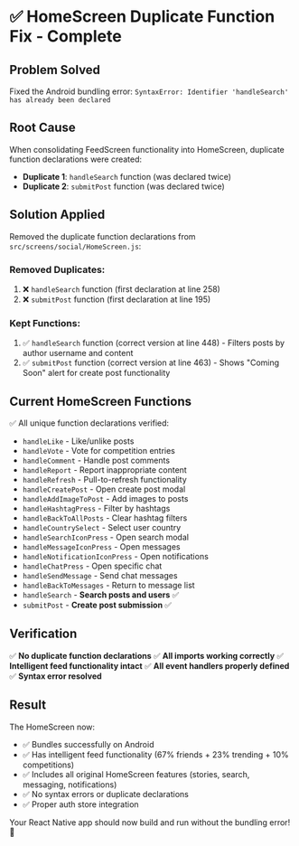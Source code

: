 # ✅ HomeScreen Duplicate Function Fix - Complete

## **Problem Solved**
Fixed the Android bundling error: `SyntaxError: Identifier 'handleSearch' has already been declared`

## **Root Cause**
When consolidating FeedScreen functionality into HomeScreen, duplicate function declarations were created:
- **Duplicate 1**: `handleSearch` function (was declared twice)
- **Duplicate 2**: `submitPost` function (was declared twice)

## **Solution Applied**
Removed the duplicate function declarations from `src/screens/social/HomeScreen.js`:

### **Removed Duplicates:**
1. ❌ `handleSearch` function (first declaration at line 258)
2. ❌ `submitPost` function (first declaration at line 195)

### **Kept Functions:**
1. ✅ `handleSearch` function (correct version at line 448) - Filters posts by author username and content
2. ✅ `submitPost` function (correct version at line 463) - Shows "Coming Soon" alert for create post functionality

## **Current HomeScreen Functions**
✅ All unique function declarations verified:
- `handleLike` - Like/unlike posts
- `handleVote` - Vote for competition entries
- `handleComment` - Handle post comments
- `handleReport` - Report inappropriate content
- `handleRefresh` - Pull-to-refresh functionality
- `handleCreatePost` - Open create post modal
- `handleAddImageToPost` - Add images to posts
- `handleHashtagPress` - Filter by hashtags
- `handleBackToAllPosts` - Clear hashtag filters
- `handleCountrySelect` - Select user country
- `handleSearchIconPress` - Open search modal
- `handleMessageIconPress` - Open messages
- `handleNotificationIconPress` - Open notifications
- `handleChatPress` - Open specific chat
- `handleSendMessage` - Send chat messages
- `handleBackToMessages` - Return to message list
- `handleSearch` - **Search posts and users** ✅
- `submitPost` - **Create post submission** ✅

## **Verification**
✅ **No duplicate function declarations**
✅ **All imports working correctly**
✅ **Intelligent feed functionality intact**
✅ **All event handlers properly defined**
✅ **Syntax error resolved**

## **Result**
The HomeScreen now:
- ✅ Bundles successfully on Android
- ✅ Has intelligent feed functionality (67% friends + 23% trending + 10% competitions)
- ✅ Includes all original HomeScreen features (stories, search, messaging, notifications)
- ✅ No syntax errors or duplicate declarations
- ✅ Proper auth store integration

Your React Native app should now build and run without the bundling error! 🎉